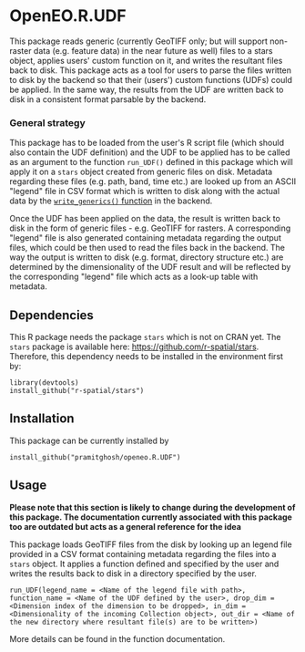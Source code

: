 # OpenEO.R.UDF

This package reads generic (currently GeoTIFF only; but will support non-raster data (e.g. feature data) in the near future as well) files to a stars object, applies users' custom function on it, and writes the resultant files back to disk. This package acts as a tool for users to parse the files written to disk by the backend so that their (users') custom functions (UDFs) could be applied. In the same way, the results from the UDF are written back to disk in a consistent format parsable by the backend.

### General strategy
This package has to be loaded from the user's R script file (which should also contain the UDF definition) and the UDF to be applied has to be called as an argument to the function `run_UDF()` defined in this package which will apply it on a `stars` object created from generic files on disk. Metadata regarding these files (e.g. path, band, time etc.) are looked up from an ASCII "legend" file in CSV format which is written to disk along with the actual data by the [`write_generics()` function](https://github.com/pramitghosh/openeo-r-backend/blob/b7da77f87a90ba49d79cafd17a634f6117dccc2f/R/prepare_UDF.R#L13) in the backend.

Once the UDF has been applied on the data, the result is written back to disk in the form of generic files - e.g. GeoTIFF for rasters. A corresponding "legend" file is also generated containing metadata regarding the output files, which could be then used to read the files back in the backend. The way the output is written to disk (e.g. format, directory structure etc.) are determined by the dimensionality of the UDF result and will be reflected by the corresponding "legend" file which acts as a look-up table with metadata.

## Dependencies
This R package needs the package `stars` which is not on CRAN yet. The `stars` package is available here: <https://github.com/r-spatial/stars>. Therefore, this dependency needs to be installed in the environment first by:

```
library(devtools)
install_github("r-spatial/stars")
```

## Installation
This package can be currently installed by

```
install_github("pramitghosh/openeo.R.UDF")
```

## Usage
**Please note that this section is likely to change during the development of this package. The documentation currently associated with this package too are outdated but acts as a general reference for the idea**

This package loads GeoTIFF files from the disk by looking up an legend file provided in a CSV format containing metadata regarding the files into a `stars` object. It applies a function defined and specified by the user and writes the results back to disk in a directory specified by the user.

```
run_UDF(legend_name = <Name of the legend file with path>, function_name = <Name of the UDF defined by the user>, drop_dim = <Dimension index of the dimension to be dropped>, in_dim = <Dimensionality of the incoming Collection object>, out_dir = <Name of the new directory where resultant file(s) are to be written>)
```
More details can be found in the function documentation.
